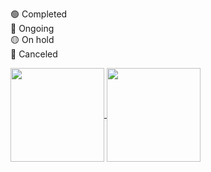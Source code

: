 🟢 Completed
<br>
🔵 Ongoing
<br>
🟡 On hold
<br>
🔴 Canceled
<br>
<div>
  <a href="https://github.com/HenDGS">
  <img align="center" height="150" src="https://github-readme-stats.vercel.app/api?username=hendgs&show_icons=true&theme=tokyonight&include_all_commits=true&count_private=true"/>
  </a>
  <a href="https://github.com/HenDGS">
  <img align="center" height="150" src="https://github-readme-stats.vercel.app/api/top-langs/?username=hendgs&layout=compact&langs_count=10&theme=tokyonight&langs_count&count_private=true&include_all_commits=true"/>
  </a>
</div>


